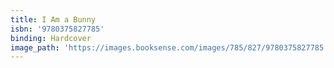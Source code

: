 ```yaml
---
title: I Am a Bunny
isbn: '9780375827785'
binding: Hardcover
image_path: 'https://images.booksense.com/images/785/827/9780375827785.jpg'
---
```



